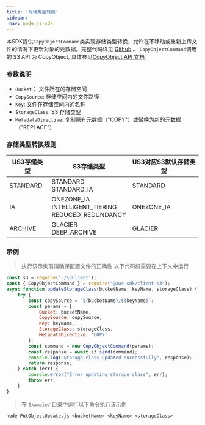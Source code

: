 ```yaml
---
title: '存储类型转换'
sidebar:
 nav: node.js-sdk
---
```

本SDK提供`CopyObjectCommand`类实现存储类型转换，允许在不移动或重新上传文件的情况下更新对象的元数据。完整代码详见 [Github](https://github.com/aws/aws-sdk-js-v3/blob/main/clients/client-s3/src/commands/CopyObjectCommand.ts) 。
`CopyObjectCommand`调用的 S3 API 为 CopyObject, 具体参见[CopyObject API 文档](https://docs.aws.amazon.com/AmazonS3/latest/API/API_CopyObject.html)。



### 参数说明
- `Bucket`： 文件所在的存储空间
- `CopySource`: 存储空间内的文件路径
- `Key`: 文件在存储空间内的名称
- `StorageClass`: S3 存储类型
- `MetadataDirective`: 复制原有元数据（"COPY"）或替换为新的元数据（"REPLACE"）

### 存储类型转换规则
| US3存储类型       | S3存储类型                                       | US3对应S3默认存储类型 |
| ----------------- | ---------------------------------------------- | -------------------- |
| STANDARD          | STANDARD<br>STANDARD_IA                                        | STANDARD             |
| IA                | ONEZONE_IA<br>INTELLIGENT_TIERING<br>REDUCED_REDUNDANCY | ONEZONE_IA           |
| ARCHIVE           | GLACIER<br> DEEP_ARCHIVE                                       | GLACIER              |




### 示例
> 执行该示例前请确保配置文件的正确性
> 以下代码段需要在上下文中运行

```javascript
const s3 = require('./s3Client');
const { CopyObjectCommand } = require("@aws-sdk/client-s3");
async function updateStorageClass(bucketName, keyName, storageClass) {
    try {
        const copySource = `${bucketName}/${keyName}`;
        const params = {
            Bucket: bucketName,
            CopySource: copySource,
            Key: keyName,
            StorageClass: storageClass,
            MetadataDirective: 'COPY'
        };
        const command = new CopyObjectCommand(params);
        const response = await s3.send(command);
        console.log("Storage class updated successfully", response);
        return response;
    } catch (err) {
        console.error("Error updating storage class", err);
        throw err;
    }
}

```
> 在 `Example/` 目录中运行以下命令执行该示例
```
node PutObjectUpdate.js <bucketName> <keyName> <storageClass>
```
